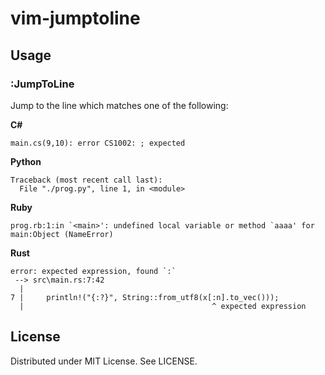 
# vim-jumptoline

## Usage

### :JumpToLine

Jump to the line which matches one of the following:

__C#__
```
main.cs(9,10): error CS1002: ; expected
```

__Python__
```
Traceback (most recent call last):
  File "./prog.py", line 1, in <module>
```

__Ruby__
```
prog.rb:1:in `<main>': undefined local variable or method `aaaa' for main:Object (NameError)
```

__Rust__
```
error: expected expression, found `:`
 --> src\main.rs:7:42
  |
7 |     println!("{:?}", String::from_utf8(x[:n].to_vec()));
  |                                          ^ expected expression
```


## License

Distributed under MIT License. See LICENSE.
